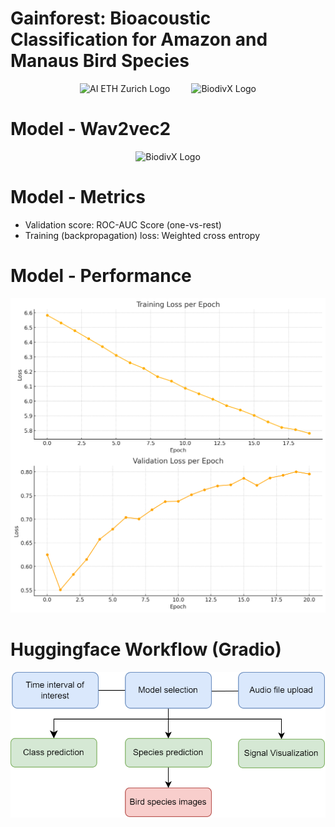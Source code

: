 # Gainforest: Bioacoustic Classification for Amazon and Manaus Bird Species
<p align="center">
  <img src="https://ai.ethz.ch/_jcr_content/orgbox/image.imageformat.logo.1864120785.png" alt="AI ETH Zurich Logo" width="200"  style="margin-right: 30px;" />
  <img src="https://biodivx.org/images/0592ae8160ba0cc72ec64838bb27a1d4.png" alt="BiodivX Logo" width="200"/>
  
</p>
<h1> Model - Wav2vec2 </h1>
<p align="center">
<img src="https://mohitmayank.com/a_lazy_data_science_guide/imgs/audio_wav2vec2_arch.png" alt="BiodivX Logo" width="600"/>
</p>
<h1> Model - Metrics </h1>
<ul> 
 <li> Validation score: ROC-AUC Score (one-vs-rest) </li>
 <li> Training (backpropagation) loss: Weighted cross entropy  </li>
</ul>
<h1> Model - Performance </h1>
<p align="center">
<img src="./assets/training.png" alt="BiodivX Logo" width="600"/>
</p>

<h1> Huggingface Workflow (Gradio) </h1>
<p align="center">
<img src="./assets/poster.drawio (3).png" alt="BiodivX Logo" width="600"/>
</p>
